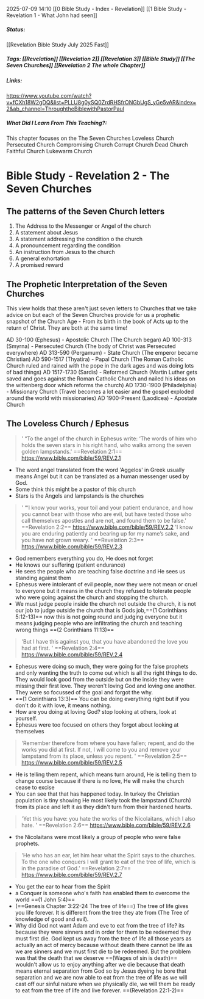 2025-07-09 14:10
[[0 Bible Study - Index - Revelation]]
[[1 Bible Study - Revelation 1 - What John had seen]]
##### Status:
[[Revelation Bible Study July 2025 Fast]]
##### Tags: [[Revelation]] [[Revelation 2]] [[Revelation 3]] [[Bible Study]] [[The Seven Churches]] [[Revelation 2 The whole Chapter]]

##### Links:
https://www.youtube.com/watch?v=fCXh18W2gDQ&list=PLLU8g0ySQ0ZrdRHSfrONGbUgS_yGe5vAR&index=2&ab_channel=ThroughtheBiblewithPastorPaul
##### What Did I Learn From This Teaching?:
This chapter focuses on the The Seven Churches
Loveless Church
Persecuted Church
Compromising Church
Corrupt Church
Dead Church
Faithful Church
Lukewarm Church

# Bible Study - Revelation 2 - The Seven Churches

## The patterns of the Seven Church letters
1. The Address to the Messenger or Angel of the church
2. A statement about Jesus
3. A statement addressing the condition o the church
4. A pronouncement regarding the condition
5. An instruction from Jesus to the church
6. A general exhortation
7. A promised reward

## The Prophetic Interpretation of the Seven Churches
This  view holds that these aren't just seven letters to Churches that we take advice on but each of the Seven Churches provide for us a prophetic snapshot of the Church Age - From its birth in the book of Acts up to the return of Christ.
They are both at the same time!

AD 30-100 (Ephesus) - Apostolic Church (The Church began)
AD 100-313 (Smyrna) - Persecuted Church (The body of Christ was Persecuted                                       everywhere)
AD 313-590 (Pergamum) - State Church (The emperor became Christian)
AD 590-1517 (Thyatira) - Papal Church (The Roman Catholic Church ruled and rained                                    with the pope in the dark ages and was doing lots of bad                                    things)
AD 1517-1730 (Sardis) - Reformed Church (Martin Luther gets saved and goes against                                the Roman Catholic Church and nailed his ideas on the                                        wittenberg door which reforms the church)
AD 1730-1900 (Philadelphia) - Missionary Church (Travel becomes a lot easier and the                                      gospel exploded around the world with missionaries)
AD 1900-Present (Laodicea) - Apostate Church

## The Loveless Church / Ephesus
>' “To the angel of the church in Ephesus write: ‘The words of him who holds the seven stars in his right hand, who walks among the seven golden lampstands.'
==Revelation 2:1==
https://www.bible.com/bible/59/REV.2.1
- The word angel translated from the word 'Aggelos' in Greek usually means Angel but it can be translated as a human messenger used by God.
- Some think this might be a pastor of this church
- Stars is the Angels and lampstands is the churches


>' “‘I know your works, your toil and your patient endurance, and how you cannot bear with those who are evil, but have tested those who call themselves apostles and are not, and found them to be false.'
==Revelation 2:2==
https://www.bible.com/bible/59/REV.2.2
>'I know you are enduring patiently and bearing up for my name’s sake, and you have not grown weary. '
==Revelation 2:3==
https://www.bible.com/bible/59/REV.2.3
- God remembers everything you do, He does not forget
- He knows our suffering (patient endurance)
- He sees the people who are teaching false doctrine and He sees us standing against them
- Ephesus were intolerant of evil people, now they were not mean or cruel to everyone but it means in the church they refused to tolerate people who were going against the church and stopping the church.
- We must judge people inside the church not outside the church, it is not our job to judge outside the church that is Gods job,==(1 Corinthians 5:12-13)== now this is not going round and judging everyone but it means judging people who are infiltrating the church and teaching wrong things ==(2 Corinthians 11:13)==

>'But I have this against you, that you have abandoned the love you had at first. '
==Revelation 2:4==
https://www.bible.com/bible/59/REV.2.4
- Ephesus were doing so much, they were going for the false prophets and only wanting the truth to come out which is all the right things to do. They would look good from the outside but on the inside they were missing their first love. They weren't loving God and loving one another. They were so focussed of the goal and forgot the why. 
- ==(1 Corinthians 13:3)== You can be doing everything right but if you don't do it with love, it means nothing.
- How are you doing at loving God? stop looking at others, look at yourself.
- Ephesus were too focused on others they forgot about looking at themselves

>'Remember therefore from where you have fallen; repent, and do the works you did at first. If not, I will come to you and remove your lampstand from its place, unless you repent. '
==Revelation 2:5==
https://www.bible.com/bible/59/REV.2.5
- He is telling them repent, which means turn around, He is telling them to change course because if there is no love, He will make the church cease to excise
- You can see that that has happened today. In turkey the Christian population is tiny showing He most likely took the lampstand (Church) from its place and left it as they didn't turn from their hardened hearts.

>'Yet this you have: you hate the works of the Nicolaitans, which I also hate. '
==Revelation 2:6==
https://www.bible.com/bible/59/REV.2.6
- the Nicolaitans were most likely a group of people who were false prophets.


>'He who has an ear, let him hear what the Spirit says to the churches. To the one who conquers I will grant to eat of the tree of life, which is in the paradise of God.’ 
==Revelation 2:7==
https://www.bible.com/bible/59/REV.2.7
- You get the ear to hear from the Spirit
- a Conquer is someone who's faith has enabled them to overcome the world ==(1 John 5:4)==
- (==Genesis Chapter 3:22-24 The tree of life==) The tree of life gives you life forever. It is different from the tree they ate from (The Tree of knowledge of good and evil).
- Why did God not want Adam and eve to eat from the tree of life? its because they were sinners and in order for them to be redeemed they must first die. God kept us away from the tree of life all those years as actually an act of mercy because without death there cannot be life as we are sinners and we must first die to be redeemed. But the problem was that the death that we deserve ==(Wages of sin is death)== wouldn't allow us to enjoy anything after we die because that death means eternal separation from God so by Jesus dyeing he bore that separation and we are now able to eat from the tree of life as we will cast off our sinful nature when we physically die, we will them be ready to eat from the tree of life and live forever. ==(Revelation 22:1-2)==
